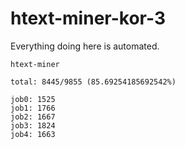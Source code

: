# htext-miner-kor-3

Everything doing here is automated.

```
htext-miner

total: 8445/9855 (85.69254185692542%)

job0: 1525
job1: 1766
job2: 1667
job3: 1824
job4: 1663
```